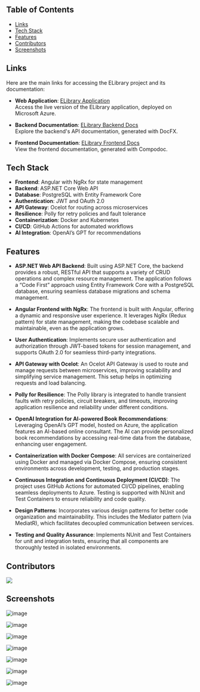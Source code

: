 ## Table of Contents
- [Links](#links)
- [Tech Stack](#tech-stack)
- [Features](#features)
- [Contributors](#contributors)
- [Screenshots](#screenshots)

## Links

Here are the main links for accessing the ELibrary project and its documentation:

- **Web Application**: [ELibrary Application](https://gray-dune-04583d603.5.azurestaticapps.net/)  
  Access the live version of the ELibrary application, deployed on Microsoft Azure.

- **Backend Documentation**: [ELibrary Backend Docs](https://tegto.github.io/ELibrary.Docs.Backend/)  
  Explore the backend's API documentation, generated with DocFX.

- **Frontend Documentation**: [ELibrary Frontend Docs](https://tegto.github.io/ELibrary.Docs.Frontend/)  
  View the frontend documentation, generated with Compodoc.

## Tech Stack
- **Frontend**: Angular with NgRx for state management
- **Backend**: ASP.NET Core Web API
- **Database**: PostgreSQL with Entity Framework Core
- **Authentication**: JWT and OAuth 2.0
- **API Gateway**: Ocelot for routing across microservices
- **Resilience**: Polly for retry policies and fault tolerance
- **Containerization**: Docker and Kubernetes
- **CI/CD**: GitHub Actions for automated workflows
- **AI Integration**: OpenAI’s GPT for recommendations
 
##  Features

- **ASP.NET Web API Backend**: Built using ASP.NET Core, the backend provides a robust, RESTful API that supports a variety of CRUD operations and complex resource management. The application follows a “Code First” approach using Entity Framework Core with a PostgreSQL database, ensuring seamless database migrations and schema management.

- **Angular Frontend with NgRx**: The frontend is built with Angular, offering a dynamic and responsive user experience. It leverages NgRx (Redux pattern) for state management, making the codebase scalable and maintainable, even as the application grows.

- **User Authentication**: Implements secure user authentication and authorization through JWT-based tokens for session management, and supports OAuth 2.0 for seamless third-party integrations.

- **API Gateway with Ocelot**: An Ocelot API Gateway is used to route and manage requests between microservices, improving scalability and simplifying service management. This setup helps in optimizing requests and load balancing.

- **Polly for Resilience**: The Polly library is integrated to handle transient faults with retry policies, circuit breakers, and timeouts, improving application resilience and reliability under different conditions.

- **OpenAI Integration for AI-powered Book Recommendations**: Leveraging OpenAI’s GPT model, hosted on Azure, the application features an AI-based online consultant. The AI can provide personalized book recommendations by accessing real-time data from the database, enhancing user engagement.

- **Containerization with Docker Compose**: All services are containerized using Docker and managed via Docker Compose, ensuring consistent environments across development, testing, and production stages.

- **Continuous Integration and Continuous Deployment (CI/CD)**: The project uses GitHub Actions for automated CI/CD pipelines, enabling seamless deployments to Azure. Testing is supported with NUnit and Test Containers to ensure reliability and code quality.

- **Design Patterns**: Incorporates various design patterns for better code organization and maintainability. This includes the Mediator pattern (via MediatR), which facilitates decoupled communication between services.

- **Testing and Quality Assurance**: Implements NUnit and Test Containers for unit and integration tests, ensuring that all components are thoroughly tested in isolated environments.

## Contributors
<a href="https://github.com/TEGTO/ELibrary/graphs/contributors">
  <img src="https://contrib.rocks/image?repo=TEGTO/ELibrary"/>
</a>

## Screenshots 
![image](https://github.com/user-attachments/assets/473221cd-25b5-4681-9139-60f66b48dd98)

![image](https://github.com/user-attachments/assets/dae00cc3-c261-498b-9893-0098a2d778ed)

![image](https://github.com/user-attachments/assets/44360e7d-c594-42a8-aeac-ba33c8e7f7ff)

![image](https://github.com/user-attachments/assets/c4855a4c-3b6c-4269-be33-4d45eace932e)

![image](https://github.com/user-attachments/assets/c9a8d14f-3cfd-4956-a35a-5d3839d30a15)

![image](https://github.com/user-attachments/assets/b0c12186-bb05-44aa-8f35-cd3b64969ed1)

![image](https://github.com/user-attachments/assets/76890fd6-6b08-4001-b5f7-520e6b6b6b91)